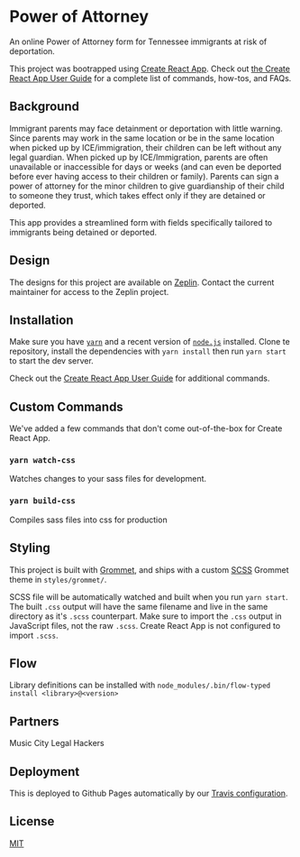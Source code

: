# Power of Attorney

An online Power of Attorney form for Tennessee immigrants at risk of deportation.

This project was bootrapped using [Create React App](https://github.com/facebook/create-react-app).  Check out [the Create React App User Guide](https://github.com/facebook/create-react-app/blob/master/packages/react-scripts/template/README.md) for a complete list of commands, how-tos, and FAQs.

## Background

Immigrant parents may face detainment or deportation with little warning. Since parents may work in the same location or be in the same location when picked up by ICE/immigration, their children can be left without any legal guardian. When picked up by ICE/Immigration, parents are often unavailable or inaccessible for days or weeks (and can even be deported before ever having access to their children or family). Parents can sign a power of attorney for the minor children to give guardianship of their child to someone they trust, which takes effect only if they are detained or deported.

This app provides a streamlined form with fields specifically tailored to immigrants being detained or deported.

## Design

The designs for this project are available on [Zeplin](https://app.zeplin.io/project/5adb2c9f32cffe0d11d2de86). Contact the current maintainer for access to the Zeplin project.

## Installation

Make sure you have [`yarn`](https://yarnpkg.com/) and a recent version of [`node.js`](https://nodejs.org/en/) installed.  Clone te repository, install the dependencies with `yarn install` then run `yarn start` to start the dev server.

Check out the [Create React App User Guide](https://github.com/facebook/create-react-app/blob/master/packages/react-scripts/template/README.md) for additional commands.

## Custom Commands

We've added a few commands that don't come out-of-the-box for Create React App.

### `yarn watch-css`

Watches changes to your sass files for development.

### `yarn build-css`

Compiles sass files into css for production

## Styling

This project is built with [Grommet](http://grommet.io/), and ships with a custom [SCSS](http://sass-lang.com/) Grommet theme in  `styles/grommet/`.

SCSS file will be automatically watched and built when you run `yarn start`.  The built `.css` output will have the same filename and live in the same directory as it's `.scss` counterpart.  Make sure to import the `.css` output in JavaScript files, not the raw `.scss`.  Create React App is not configured to import `.scss`.

## Flow
Library definitions can be installed with `node_modules/.bin/flow-typed install <library>@<version>`

## Partners

Music City Legal Hackers

## Deployment

This is deployed to Github Pages automatically by our [Travis configuration](.travis.yml).

## License
[MIT](LICENSE)
